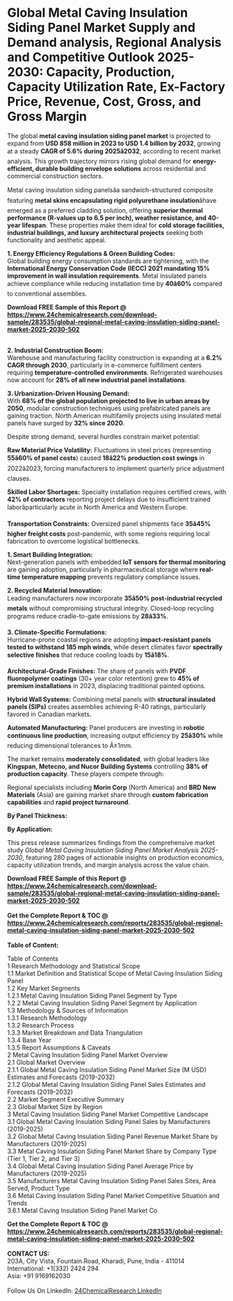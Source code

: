 <h1>Global Metal Caving Insulation Siding Panel Market Supply and Demand analysis, Regional Analysis  and Competitive Outlook 2025-2030: Capacity, Production, Capacity Utilization Rate, Ex-Factory Price, Revenue, Cost, Gross, and Gross Margin</h1><p>The global <strong>metal caving insulation siding panel market</strong> is projected to expand from <strong>USD 858 million in 2023 to USD 1.4 billion by 2032</strong>, growing at a steady <strong>CAGR of 5.6% during 2025â2032</strong>, according to recent market analysis. This growth trajectory mirrors rising global demand for <strong>energy-efficient, durable building envelope solutions</strong> across residential and commercial construction sectors.</p><p>Metal caving insulation siding panelsâa sandwich-structured composite featuring <strong>metal skins encapsulating rigid polyurethane insulation</strong>âhave emerged as a preferred cladding solution, offering <strong>superior thermal performance (R-values up to 6.5 per inch), weather resistance, and 40-year lifespan</strong>. These properties make them ideal for <strong>cold storage facilities, industrial buildings, and luxury architectural projects</strong> seeking both functionality and aesthetic appeal.</p><p><strong>1. Energy Efficiency Regulations &amp; Green Building Codes:</strong><br>
Global building energy consumption standards are tightening, with the <strong>International Energy Conservation Code (IECC) 2021 mandating 15% improvement in wall insulation requirements</strong>. Metal insulated panels achieve compliance while reducing installation time by <strong>40â60%</strong> compared to conventional assemblies.</p><div><b>Download FREE Sample of this Report @ 
            <a href="https://www.24chemicalresearch.com/download-sample/283535/global-regional-metal-caving-insulation-siding-panel-market-2025-2030-502">
            https://www.24chemicalresearch.com/download-sample/283535/global-regional-metal-caving-insulation-siding-panel-market-2025-2030-502</a></b></div><br><p><strong>2. Industrial Construction Boom:</strong><br>
Warehouse and manufacturing facility construction is expanding at a <strong>6.2% CAGR through 2030</strong>, particularly in e-commerce fulfillment centers requiring <strong>temperature-controlled environments</strong>. Refrigerated warehouses now account for <strong>28% of all new industrial panel installations</strong>.</p><p><strong>3. Urbanization-Driven Housing Demand:</strong><br>
With <strong>68% of the global population projected to live in urban areas by 2050</strong>, modular construction techniques using prefabricated panels are gaining traction. North American multifamily projects using insulated metal panels have surged by <strong>32% since 2020</strong>.</p><p>Despite strong demand, several hurdles constrain market potential:</p><p><strong>Raw Material Price Volatility:</strong> Fluctuations in steel prices (representing <strong>55â60% of panel costs</strong>) caused <strong>18â22% production cost swings</strong> in 2022â2023, forcing manufacturers to implement quarterly price adjustment clauses.</p><p><strong>Skilled Labor Shortages:</strong> Specialty installation requires certified crews, with <strong>42% of contractors</strong> reporting project delays due to insufficient trained laborâparticularly acute in North America and Western Europe.</p><p><strong>Transportation Constraints:</strong> Oversized panel shipments face <strong>35â45% higher freight costs</strong> post-pandemic, with some regions requiring local fabrication to overcome logistical bottlenecks.</p><p><strong>1. Smart Building Integration:</strong><br>
Next-generation panels with embedded <strong>IoT sensors for thermal monitoring</strong> are gaining adoption, particularly in pharmaceutical storage where <strong>real-time temperature mapping</strong> prevents regulatory compliance issues.</p><p><strong>2. Recycled Material Innovation:</strong><br>
Leading manufacturers now incorporate <strong>35â50% post-industrial recycled metals</strong> without compromising structural integrity. Closed-loop recycling programs reduce cradle-to-gate emissions by <strong>28â33%</strong>.</p><p><strong>3. Climate-Specific Formulations:</strong><br>
Hurricane-prone coastal regions are adopting <strong>impact-resistant panels tested to withstand 185 mph winds</strong>, while desert climates favor <strong>spectrally selective finishes</strong> that reduce cooling loads by <strong>15â18%</strong>.</p><p><strong>Architectural-Grade Finishes:</strong> The share of panels with <strong>PVDF fluoropolymer coatings</strong> (30+ year color retention) grew to <strong>45% of premium installations</strong> in 2023, displacing traditional painted options.</p><p><strong>Hybrid Wall Systems:</strong> Combining metal panels with <strong>structural insulated panels (SIPs)</strong> creates assemblies achieving R-40 ratings, particularly favored in Canadian markets.</p><p><strong>Automated Manufacturing:</strong> Panel producers are investing in <strong>robotic continuous line production</strong>, increasing output efficiency by <strong>25â30%</strong> while reducing dimensional tolerances to Â±1mm.</p><p>The market remains <strong>moderately consolidated</strong>, with global leaders like <strong>Kingspan, Metecno, and Nucor Building Systems</strong> controlling <strong>38% of production capacity</strong>. These players compete through:</p><p>Regional specialists including <strong>Morin Corp</strong> (North America) and <strong>BRD New Materials</strong> (Asia) are gaining market share through <strong>custom fabrication capabilities</strong> and <strong>rapid project turnaround</strong>.</p><p><strong>By Panel Thickness:</strong></p><p><strong>By Application:</strong></p><p>This press release summarizes findings from the comprehensive market study <em>Global Metal Caving Insulation Siding Panel Market Analysis 2025-2030</em>, featuring 280 pages of actionable insights on production economics, capacity utilization trends, and margin analysis across the value chain.</p><div><b>Download FREE Sample of this Report @ 
            <a href="https://www.24chemicalresearch.com/download-sample/283535/global-regional-metal-caving-insulation-siding-panel-market-2025-2030-502">
            https://www.24chemicalresearch.com/download-sample/283535/global-regional-metal-caving-insulation-siding-panel-market-2025-2030-502</a></b></div><br><div><b>Get the Complete Report & TOC @ 
            <a href="https://www.24chemicalresearch.com/reports/283535/global-regional-metal-caving-insulation-siding-panel-market-2025-2030-502">
            https://www.24chemicalresearch.com/reports/283535/global-regional-metal-caving-insulation-siding-panel-market-2025-2030-502</a></b></div><br>
            <b>Table of Content:</b><p>Table of Contents<br />
1 Research Methodology and Statistical Scope<br />
1.1 Market Definition and Statistical Scope of Metal Caving Insulation Siding Panel<br />
1.2 Key Market Segments<br />
1.2.1 Metal Caving Insulation Siding Panel Segment by Type<br />
1.2.2 Metal Caving Insulation Siding Panel Segment by Application<br />
1.3 Methodology & Sources of Information<br />
1.3.1 Research Methodology<br />
1.3.2 Research Process<br />
1.3.3 Market Breakdown and Data Triangulation<br />
1.3.4 Base Year<br />
1.3.5 Report Assumptions & Caveats<br />
2 Metal Caving Insulation Siding Panel Market Overview<br />
2.1 Global Market Overview<br />
2.1.1 Global Metal Caving Insulation Siding Panel Market Size (M USD) Estimates and Forecasts (2019-2032)<br />
2.1.2 Global Metal Caving Insulation Siding Panel Sales Estimates and Forecasts (2019-2032)<br />
2.2 Market Segment Executive Summary<br />
2.3 Global Market Size by Region<br />
3 Metal Caving Insulation Siding Panel Market Competitive Landscape<br />
3.1 Global Metal Caving Insulation Siding Panel Sales by Manufacturers (2019-2025)<br />
3.2 Global Metal Caving Insulation Siding Panel Revenue Market Share by Manufacturers (2019-2025)<br />
3.3 Metal Caving Insulation Siding Panel Market Share by Company Type (Tier 1, Tier 2, and Tier 3)<br />
3.4 Global Metal Caving Insulation Siding Panel Average Price by Manufacturers (2019-2025)<br />
3.5 Manufacturers Metal Caving Insulation Siding Panel Sales Sites, Area Served, Product Type<br />
3.6 Metal Caving Insulation Siding Panel Market Competitive Situation and Trends<br />
3.6.1 Metal Caving Insulation Siding Panel Market Co</p><div><b>Get the Complete Report & TOC @ 
            <a href="https://www.24chemicalresearch.com/reports/283535/global-regional-metal-caving-insulation-siding-panel-market-2025-2030-502">
            https://www.24chemicalresearch.com/reports/283535/global-regional-metal-caving-insulation-siding-panel-market-2025-2030-502</a></b></div><br><b>CONTACT US:</b><br>
            203A, City Vista, Fountain Road, Kharadi, Pune, India - 411014<br>
            International: +1(332) 2424 294<br>
            Asia: +91 9169162030 <br><br>
            Follow Us On LinkedIn: <a href="https://www.linkedin.com/company/24chemicalresearch/">24ChemicalResearch LinkedIn</a>